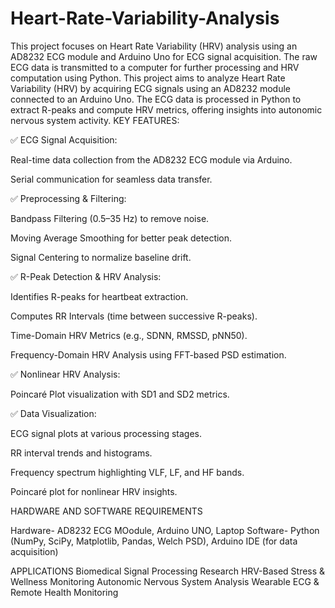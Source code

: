 # Heart-Rate-Variability-Analysis
This project focuses on Heart Rate Variability (HRV) analysis using an AD8232 ECG module and Arduino Uno for ECG signal acquisition. The raw ECG data is transmitted to a computer for further processing and HRV computation using Python.
This project aims to analyze Heart Rate Variability (HRV) by acquiring ECG signals using an AD8232 module connected to an Arduino Uno. The ECG data is processed in Python to extract R-peaks and compute HRV metrics, offering insights into autonomic nervous system activity.
KEY FEATURES:

✅ ECG Signal Acquisition:

Real-time data collection from the AD8232 ECG module via Arduino.

Serial communication for seamless data transfer.

✅ Preprocessing & Filtering:

Bandpass Filtering (0.5–35 Hz) to remove noise.

Moving Average Smoothing for better peak detection.

Signal Centering to normalize baseline drift.

✅ R-Peak Detection & HRV Analysis:

Identifies R-peaks for heartbeat extraction.

Computes RR Intervals (time between successive R-peaks).

Time-Domain HRV Metrics (e.g., SDNN, RMSSD, pNN50).

Frequency-Domain HRV Analysis using FFT-based PSD estimation.

✅ Nonlinear HRV Analysis:

Poincaré Plot visualization with SD1 and SD2 metrics.

✅ Data Visualization:

ECG signal plots at various processing stages.

RR interval trends and histograms.

Frequency spectrum highlighting VLF, LF, and HF bands.

Poincaré plot for nonlinear HRV insights.

HARDWARE AND SOFTWARE REQUIREMENTS

Hardware- AD8232 ECG MOodule, Arduino UNO, Laptop
Software- Python (NumPy, SciPy, Matplotlib, Pandas, Welch PSD), Arduino IDE (for data acquisition)

 APPLICATIONS
 Biomedical Signal Processing Research
 HRV-Based Stress & Wellness Monitoring
 Autonomic Nervous System Analysis
 Wearable ECG & Remote Health Monitoring
